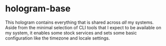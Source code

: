 # hologram-base

This hologram contains everything that is shared across *all* my systems. Aside
from the minimal selection of CLI tools that I expect to be available on my
system, it enables some stock services and sets some basic configuration like the
timezone and locale settings.

